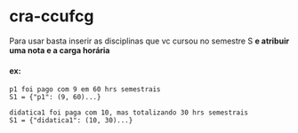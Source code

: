 # cra-ccufcg

Para usar basta inserir as disciplinas que vc cursou no semestre S **e atribuir uma nota e a carga horária**
#### ex:
```
p1 foi pago com 9 em 60 hrs semestrais
S1 = {"p1": (9, 60)...}
```
```
didatica1 foi paga com 10, mas totalizando 30 hrs semestrais
S1 = {"didatica1": (10, 30)...}
```
